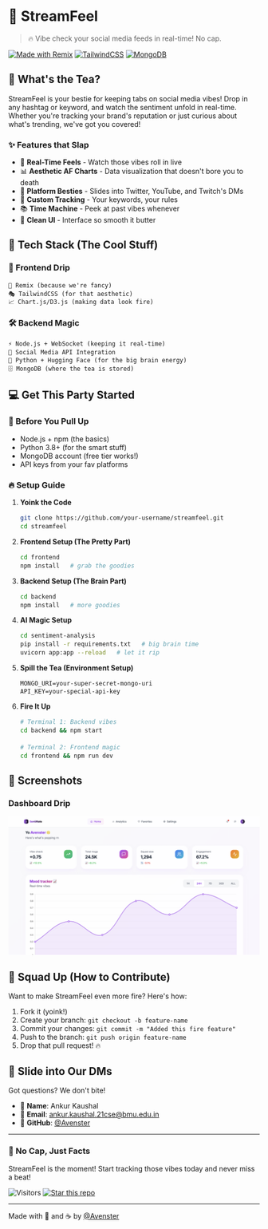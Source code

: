 
# 🌊 StreamFeel

> 🔥 Vibe check your social media feeds in real-time! No cap.

[![Made with Remix](https://img.shields.io/badge/Made%20with-Remix-7c3aed?style=flat-square&logo=remix)](https://remix.run/)
[![TailwindCSS](https://img.shields.io/badge/Styled%20with-TailwindCSS-38bdf8?style=flat-square&logo=tailwind-css)](https://tailwindcss.com/)
[![MongoDB](https://img.shields.io/badge/Powered%20by-MongoDB-47A248?style=flat-square&logo=mongodb)](https://www.mongodb.com/)

## 👀 What's the Tea?

StreamFeel is your bestie for keeping tabs on social media vibes! Drop in any hashtag or keyword, and watch the sentiment unfold in real-time. Whether you're tracking your brand's reputation or just curious about what's trending, we've got you covered! 

### ✨ Features that Slap

- 🎯 **Real-Time Feels** - Watch those vibes roll in live
- 📊 **Aesthetic AF Charts** - Data visualization that doesn't bore you to death
- 🔌 **Platform Besties** - Slides into Twitter, YouTube, and Twitch's DMs
- 🎯 **Custom Tracking** - Your keywords, your rules
- 📚 **Time Machine** - Peek at past vibes whenever
- 🎨 **Clean UI** - Interface so smooth it butter

## 🚀 Tech Stack (The Cool Stuff)

### 🎨 Frontend Drip
```txt
💫 Remix (because we're fancy)
🎭 TailwindCSS (for that aesthetic)
📈 Chart.js/D3.js (making data look fire)
```

### 🛠 Backend Magic
```txt
⚡ Node.js + WebSocket (keeping it real-time)
🤝 Social Media API Integration
🧠 Python + Hugging Face (for the big brain energy)
🗄️ MongoDB (where the tea is stored)
```

## 💻 Get This Party Started

### 📝 Before You Pull Up
- Node.js + npm (the basics)
- Python 3.8+ (for the smart stuff)
- MongoDB account (free tier works!)
- API keys from your fav platforms

### 🔥 Setup Guide

1. **Yoink the Code**
   ```bash
   git clone https://github.com/your-username/streamfeel.git
   cd streamfeel
   ```

2. **Frontend Setup (The Pretty Part)**
   ```bash
   cd frontend
   npm install   # grab the goodies
   ```

3. **Backend Setup (The Brain Part)**
   ```bash
   cd backend
   npm install   # more goodies
   ```

4. **AI Magic Setup**
   ```bash
   cd sentiment-analysis
   pip install -r requirements.txt   # big brain time
   uvicorn app:app --reload   # let it rip
   ```

5. **Spill the Tea (Environment Setup)**
   ```env
   MONGO_URI=your-super-secret-mongo-uri
   API_KEY=your-special-api-key
   ```

6. **Fire It Up**
   ```bash
   # Terminal 1: Backend vibes
   cd backend && npm start

   # Terminal 2: Frontend magic
   cd frontend && npm run dev
   ```

## 📱 Screenshots

### Dashboard Drip
<div align="center">
  <img src="./public/s1.png" alt="Dashboard looking fresh" />
</div>

<!-- ### Trend Watch
<div align="center">
  <img src="https://via.placeholder.com/800x400.png?text=📈+Trend+Analytics+📊" alt="Trends looking fire" />
</div> -->

## 🤝 Squad Up (How to Contribute)

Want to make StreamFeel even more fire? Here's how:

1. Fork it (yoink!)
2. Create your branch: `git checkout -b feature-name`
3. Commit your changes: `git commit -m "Added this fire feature"`
4. Push to the branch: `git push origin feature-name`
5. Drop that pull request! 🔥

## 📱 Slide into Our DMs

Got questions? We don't bite!

- 👤 **Name**: Ankur Kaushal
- 📧 **Email**: ankur.kaushal.21cse@bmu.edu.in
- 🐙 **GitHub**: [@Avenster](https://github.com/Avenster)

---

### 💫 No Cap, Just Facts
StreamFeel is the moment! Start tracking those vibes today and never miss a beat! 

![Visitors](https://visitor-badge.glitch.me/badge?page_id=streamfeel.readme)
[![Star this repo](https://img.shields.io/github/stars/Avenster/streamfeel?style=social)](https://github.com/Avenster/streamfeel)

---

Made with 💖 and ☕ by [@Avenster](https://github.com/Avenster)

